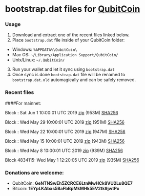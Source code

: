 # bootstrap.dat files for [QubitCoin](https://qubitcoin.cc/)

### Usage

1. Download and extract one of the recent files linked below.
2. Place `bootstrap.dat` file inside of your QubitCoin folder:
 - Windows: `%APPDATA%\QubitCoin\`
 - Mac OS: `~/Library/Application Support/QubitCoin/`
 - Unix/Linux: `~/.QubitCoin/`
3. Run your wallet and let it sync using `bootstrap.dat`
4. Once sync is done `bootstrap.dat` file will be renamed to `bootstrap.dat.old` automagically and can be safely removed.

### Recent files

####For mainnet:

Block : Sat Jun  1 10:00:01 UTC 2019 [zip](https://this-is-my.life/GWdBC/bootstrap.dat.20190601.zip) (953M) [SHA256](https://this-is-my.life/vTRUe/sha256.txt)

Block : Wed May 29 10:00:01 UTC 2019 [zip](https://this-is-my.life/dy1fQ/bootstrap.dat.20190529.zip) (951M) [SHA256](https://this-is-my.life/maC2Z/sha256.txt)

Block : Wed May 22 10:00:01 UTC 2019 [zip](https://this-is-my.life/YUVCV/bootstrap.dat.20190522.zip) (947M) [SHA256](https://this-is-my.life/10uXEB/sha256.txt)

Block : Wed May 15 10:00:01 UTC 2019 [zip](https://this-is-my.life/Zqdq5/bootstrap.dat.20190515.zip) (943M) [SHA256](https://this-is-my.life/Vt0Bz/sha256.txt)

Block : Wed May  8 10:00:01 UTC 2019 [zip](https://this-is-my.life/QyYnn/bootstrap.dat.20190508.zip) (939M) [SHA256](https://this-is-my.life/Ses7I/sha256.txt)

Block 4834115: Wed May  1 12:20:05 UTC 2019 [zip](https://this-is-my.life/sp7N3/bootstrap.dat.20190501.zip) (935M) [SHA256](https://this-is-my.life/t2C6u/sha256.txt)

### Donations are welcome:

- QubitCoin: **GeNTNSwEh5ZCRCE6LtnMwHCk8VU2Lu8QE7**
- Bitcoin: **1EYpLKAbxs5BaFbBpMkMHk5EV2tk9jwtPo**
